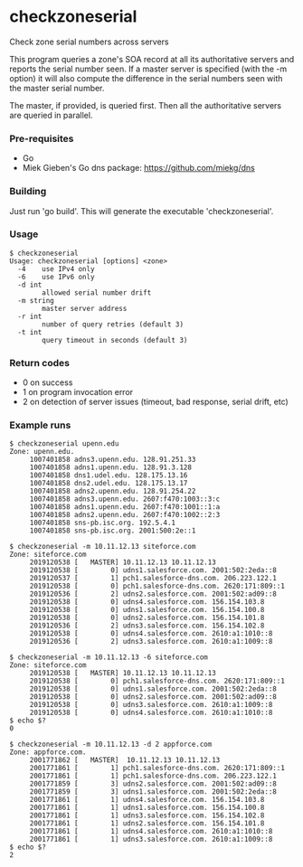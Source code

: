 # checkzoneserial
Check zone serial numbers across servers

This program queries a zone's SOA record at all its authoritative
servers and reports the serial number seen. If a master server is
specified (with the -m option) it will also compute the difference
in the serial numbers seen with the master serial number.

The master, if provided, is queried first. Then all the authoritative
servers are queried in parallel.

### Pre-requisites

* Go
* Miek Gieben's Go dns package: https://github.com/miekg/dns

### Building

Just run 'go build'. This will generate the executable 'checkzoneserial'.

### Usage

```
$ checkzoneserial
Usage: checkzoneserial [options] <zone>
  -4    use IPv4 only
  -6    use IPv6 only
  -d int
        allowed serial number drift
  -m string
        master server address
  -r int
        number of query retries (default 3)
  -t int
        query timeout in seconds (default 3)
```

### Return codes

* 0 on success
* 1 on program invocation error
* 2 on detection of server issues (timeout, bad response, serial drift, etc)


### Example runs

```
$ checkzoneserial upenn.edu
Zone: upenn.edu.
     1007401858 adns3.upenn.edu. 128.91.251.33
     1007401858 adns1.upenn.edu. 128.91.3.128
     1007401858 dns1.udel.edu. 128.175.13.16
     1007401858 dns2.udel.edu. 128.175.13.17
     1007401858 adns2.upenn.edu. 128.91.254.22
     1007401858 adns3.upenn.edu. 2607:f470:1003::3:c
     1007401858 adns1.upenn.edu. 2607:f470:1001::1:a
     1007401858 adns2.upenn.edu. 2607:f470:1002::2:3
     1007401858 sns-pb.isc.org. 192.5.4.1
     1007401858 sns-pb.isc.org. 2001:500:2e::1
```

```
$ checkzoneserial -m 10.11.12.13 siteforce.com
Zone: siteforce.com
     2019120538 [   MASTER] 10.11.12.13 10.11.12.13
     2019120538 [        0] udns1.salesforce.com. 2001:502:2eda::8
     2019120537 [        1] pch1.salesforce-dns.com. 206.223.122.1
     2019120538 [        0] pch1.salesforce-dns.com. 2620:171:809::1
     2019120536 [        2] udns2.salesforce.com. 2001:502:ad09::8
     2019120538 [        0] udns4.salesforce.com. 156.154.103.8
     2019120538 [        0] udns1.salesforce.com. 156.154.100.8
     2019120538 [        0] udns2.salesforce.com. 156.154.101.8
     2019120536 [        2] udns3.salesforce.com. 156.154.102.8
     2019120538 [        0] udns4.salesforce.com. 2610:a1:1010::8
     2019120536 [        2] udns3.salesforce.com. 2610:a1:1009::8
```

```
$ checkzoneserial -m 10.11.12.13 -6 siteforce.com
Zone: siteforce.com
     2019120538 [   MASTER] 10.11.12.13 10.11.12.13
     2019120538 [        0] pch1.salesforce-dns.com. 2620:171:809::1
     2019120538 [        0] udns1.salesforce.com. 2001:502:2eda::8
     2019120538 [        0] udns2.salesforce.com. 2001:502:ad09::8
     2019120538 [        0] udns3.salesforce.com. 2610:a1:1009::8
     2019120538 [        0] udns4.salesforce.com. 2610:a1:1010::8
$ echo $?
0
```

```
$ checkzoneserial -m 10.11.12.13 -d 2 appforce.com
Zone: appforce.com.
     2001771862 [   MASTER]  10.11.12.13 10.11.12.13
     2001771861 [        1] pch1.salesforce-dns.com. 2620:171:809::1
     2001771861 [        1] pch1.salesforce-dns.com. 206.223.122.1
     2001771859 [        3] udns2.salesforce.com. 2001:502:ad09::8
     2001771859 [        3] udns1.salesforce.com. 2001:502:2eda::8
     2001771861 [        1] udns4.salesforce.com. 156.154.103.8
     2001771861 [        1] udns1.salesforce.com. 156.154.100.8
     2001771861 [        1] udns3.salesforce.com. 156.154.102.8
     2001771861 [        1] udns2.salesforce.com. 156.154.101.8
     2001771861 [        1] udns4.salesforce.com. 2610:a1:1010::8
     2001771861 [        1] udns3.salesforce.com. 2610:a1:1009::8
$ echo $?
2
```
